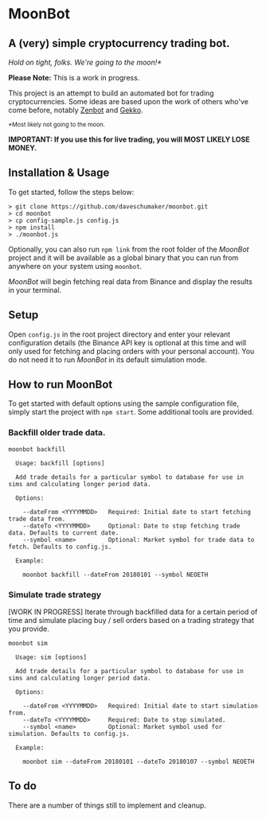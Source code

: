 # MoonBot
## A (very) simple cryptocurrency trading bot.

_Hold on tight, folks. We're going to the moon!*_

**Please Note:** This is a work in progress.

This project is an attempt to build an automated bot for trading cryptocurrencies. Some ideas are based upon the work of others who've come before, notably [Zenbot](https://github.com/DeviaVir/zenbot) and [Gekko](https://github.com/askmike/gekko).

<sub>\*Most likely not going to the moon.</sub>

**IMPORTANT: If you use this for live trading, you will MOST LIKELY LOSE MONEY.**

## Installation & Usage

To get started, follow the steps below:

```
> git clone https://github.com/daveschumaker/moonbot.git
> cd moonbot
> cp config-sample.js config.js
> npm install
> ./moonbot.js
```

Optionally, you can also run `npm link` from the root folder of the _MoonBot_ project and it will be available as a global binary that you can run from anywhere on your system using `moonbot`.

_MoonBot_ will begin fetching real data from Binance and display the results in your terminal.

## Setup

Open `config.js` in the root project directory and enter your relevant configuration details (the Binance API key is optional at this time and will only used for fetching and placing orders with your personal account). You do not need it to run _MoonBot_ in its default simulation mode.

## How to run MoonBot

To get started with default options using the sample configuration file, simply start the project with `npm start`. Some additional tools are provided.

### Backfill older trade data.

```
moonbot backfill

  Usage: backfill [options]

  Add trade details for a particular symbol to database for use in sims and calculating longer period data.

  Options:

    --dateFrom <YYYYMMDD>   Required: Initial date to start fetching trade data from.
    --dateTo <YYYYMMDD>     Optional: Date to stop fetching trade data. Defaults to current date.
    --symbol <name>         Optional: Market symbol for trade data to fetch. Defaults to config.js.

  Example:

    moonbot backfill --dateFrom 20180101 --symbol NEOETH
```

### Simulate trade strategy

[WORK IN PROGRESS] Iterate through backfilled data for a certain period of time and simulate placing buy / sell orders based on a trading strategy that you provide.

```
moonbot sim

  Usage: sim [options]

  Add trade details for a particular symbol to database for use in sims and calculating longer period data.

  Options:

    --dateFrom <YYYYMMDD>   Required: Initial date to start simulation from.
    --dateTo <YYYYMMDD>     Required: Date to stop simulated.
    --symbol <name>         Optional: Market symbol used for simulation. Defaults to config.js.

  Example:

    moonbot sim --dateFrom 20180101 --dateTo 20180107 --symbol NEOETH
```

## To do

There are a number of things still to implement and cleanup.